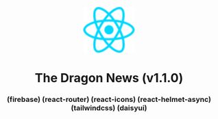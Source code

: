 <div align="center">

<img src="./public/react.svg" width="120"/>

# The Dragon News (v1.1.0)

### **(firebase)** **(react-router)** **(react-icons)** **(react-helmet-async)** **(tailwindcss)** **(daisyui)**

</div>
